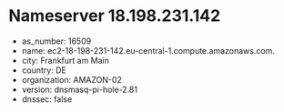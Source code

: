 # Nameserver 18.198.231.142

* as_number: 16509
* name: ec2-18-198-231-142.eu-central-1.compute.amazonaws.com.
* city: Frankfurt am Main
* country: DE
* organization: AMAZON-02
* version: dnsmasq-pi-hole-2.81
* dnssec: false
